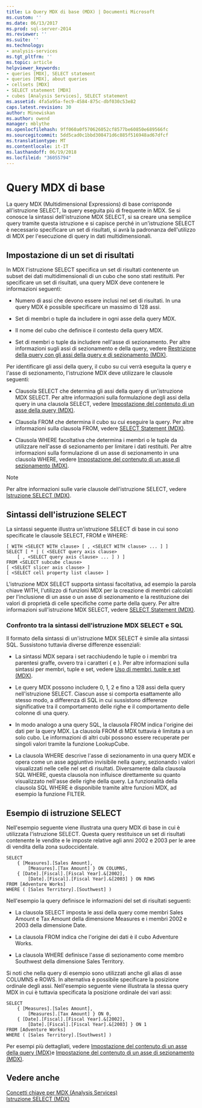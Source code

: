 ```yaml
---
title: La Query MDX di base (MDX) | Documenti Microsoft
ms.custom: ''
ms.date: 06/13/2017
ms.prod: sql-server-2014
ms.reviewer: ''
ms.suite: ''
ms.technology:
- analysis-services
ms.tgt_pltfrm: ''
ms.topic: article
helpviewer_keywords:
- queries [MDX], SELECT statement
- queries [MDX], about queries
- cellsets [MDX]
- SELECT statement [MDX]
- cubes [Analysis Services], SELECT statement
ms.assetid: 4fa5a95a-fec9-4584-875c-dbf030c53e82
caps.latest.revision: 30
author: Minewiskan
ms.author: owend
manager: mblythe
ms.openlocfilehash: 9ff060a0f570626052cf8577be60850e689566fc
ms.sourcegitcommit: 5dd5cad0c1bbd308471d6c885f516948ad67dfcf
ms.translationtype: MT
ms.contentlocale: it-IT
ms.lasthandoff: 06/19/2018
ms.locfileid: "36055794"
---
```

# <a name="the-basic-mdx-query-mdx"></a>Query MDX di base
  La query MDX (Multidimensional Expressions) di base corrisponde all'istruzione SELECT, la query eseguita più di frequente in MDX. Se si conosce la sintassi dell'istruzione MDX SELECT, si sa creare una semplice query tramite questa istruzione e si capisce perché in un'istruzione SELECT è necessario specificare un set di risultati, si avrà la padronanza dell'utilizzo di MDX per l'esecuzione di query in dati multidimensionali.  
  
## <a name="specifying-a-result-set"></a>Impostazione di un set di risultati  
 In MDX l'istruzione SELECT specifica un set di risultati contenente un subset dei dati multidimensionali di un cubo che sono stati restituiti. Per specificare un set di risultati, una query MDX deve contenere le informazioni seguenti:  
  
-   Numero di assi che devono essere inclusi nel set di risultati. In una query MDX è possibile specificare un massimo di 128 assi.  
  
-   Set di membri o tuple da includere in ogni asse della query MDX.  
  
-   Il nome del cubo che definisce il contesto della query MDX.  
  
-   Set di membri o tuple da includere nell'asse di sezionamento. Per altre informazioni sugli assi di sezionamento e della query, vedere [Restrizione della query con gli assi della query e di sezionamento &#40;MDX&#41;](mdx-query-and-slicer-axes-restricting-the-query.md).  
  
 Per identificare gli assi della query, il cubo su cui verrà eseguita la query e l'asse di sezionamento, l'istruzione MDX deve utilizzare le clausole seguenti:  
  
-   Clausola SELECT che determina gli assi della query di un'istruzione MDX SELECT. Per altre informazioni sulla formulazione degli assi della query in una clausola SELECT, vedere [Impostazione del contenuto di un asse della query &#40;MDX&#41;](mdx-query-and-slicer-axes-specify-the-contents-of-a-query-axis.md).  
  
-   Clausola FROM che determina il cubo su cui eseguire la query. Per altre informazioni sulla clausola FROM, vedere [SELECT Statement &#40;MDX&#41;](/sql/mdx/mdx-data-manipulation-select).  
  
-   Clausola WHERE facoltativa che determina i membri o le tuple da utilizzare nell'asse di sezionamento per limitare i dati restituiti. Per altre informazioni sulla formulazione di un asse di sezionamento in una clausola WHERE, vedere [Impostazione del contenuto di un asse di sezionamento &#40;MDX&#41;](mdx-query-and-slicer-axes-specify-the-contents-of-a-slicer-axis.md).  
  
> [!NOTE]  
>  Per altre informazioni sulle varie clausole dell'istruzione SELECT, vedere [Istruzione SELECT &#40;MDX&#41;](/sql/mdx/mdx-data-manipulation-select).  
  
## <a name="select-statement-syntax"></a>Sintassi dell'istruzione SELECT  
 La sintassi seguente illustra un'istruzione SELECT di base in cui sono specificate le clausole SELECT, FROM e WHERE:  
  
```  
[ WITH <SELECT WITH clause> [ , <SELECT WITH clause> ... ] ]   
SELECT [ * | ( <SELECT query axis clause>   
    [ , <SELECT query axis clause> ... ] ) ]  
FROM <SELECT subcube clause>   
[ <SELECT slicer axis clause> ]  
[ <SELECT cell property list clause> ]  
```  
  
 L'istruzione MDX SELECT supporta sintassi facoltativa, ad esempio la parola chiave WITH, l'utilizzo di funzioni MDX per la creazione di membri calcolati per l'inclusione di un asse o un asse di sezionamento e la restituzione dei valori di proprietà di celle specifiche come parte della query. Per altre informazioni sull'istruzione MDX SELECT, vedere [SELECT Statement &#40;MDX&#41;](/sql/mdx/mdx-data-manipulation-select).  
  
### <a name="comparing-the-syntax-of-the-mdx-select-statement-to-sql"></a>Confronto tra la sintassi dell'istruzione MDX SELECT e SQL  
 Il formato della sintassi di un'istruzione MDX SELECT è simile alla sintassi SQL. Sussistono tuttavia diverse differenze essenziali:  
  
-   La sintassi MDX separa i set racchiudendo le tuple o i membri tra parentesi graffe, ovvero tra i caratteri { e }. Per altre informazioni sulla sintassi per membri, tuple e set, vedere [Uso di membri, tuple e set &#40;MDX&#41;](working-with-members-tuples-and-sets-mdx.md).  
  
-   Le query MDX possono includere 0, 1, 2 e fino a 128 assi della query nell'istruzione SELECT. Ciascun asse si comporta esattamente allo stesso modo, a differenza di SQL in cui sussistono differenze significative tra il comportamento delle righe e il comportamento delle colonne di una query.  
  
-   In modo analogo a una query SQL, la clausola FROM indica l'origine dei dati per la query MDX. La clausola FROM di MDX tuttavia è limitata a un solo cubo. Le informazioni di altri cubi possono essere recuperate per singoli valori tramite la funzione LookupCube.  
  
-   La clausola WHERE descrive l'asse di sezionamento in una query MDX e opera come un asse aggiuntivo invisibile nella query, sezionando i valori visualizzati nelle celle nel set di risultati. Diversamente dalla clausola SQL WHERE, questa clausola non influisce direttamente su quanto visualizzato nell'asse delle righe della query. La funzionalità della clausola SQL WHERE è disponibile tramite altre funzioni MDX, ad esempio la funzione FILTER.  
  
## <a name="select-statement-example"></a>Esempio di istruzione SELECT  
 Nell'esempio seguente viene illustrata una query MDX di base in cui è utilizzata l'istruzione SELECT. Questa query restituisce un set di risultati contenente le vendite e le imposte relative agli anni 2002 e 2003 per le aree di vendita della zona sudoccidentale.  
  
```  
SELECT  
    { [Measures].[Sales Amount],   
        [Measures].[Tax Amount] } ON COLUMNS,  
    { [Date].[Fiscal].[Fiscal Year].&[2002],   
        [Date].[Fiscal].[Fiscal Year].&[2003] } ON ROWS  
FROM [Adventure Works]  
WHERE ( [Sales Territory].[Southwest] )  
```  
  
 Nell'esempio la query definisce le informazioni del set di risultati seguenti:  
  
-   La clausola SELECT imposta le assi della query come membri Sales Amount e Tax Amount della dimensione Measures e i membri 2002 e 2003 della dimensione Date.  
  
-   La clausola FROM indica che l'origine dei dati è il cubo Adventure Works.  
  
-   La clausola WHERE definisce l'asse di sezionamento come membro Southwest della dimensione Sales Territory.  
  
 Si noti che nella query di esempio sono utilizzati anche gli alias di asse COLUMNS e ROWS. In alternativa è possibile specificare la posizione ordinale degli assi. Nell'esempio seguente viene illustrata la stessa query MDX in cui è tuttavia specificata la posizione ordinale dei vari assi:  
  
```  
SELECT  
    { [Measures].[Sales Amount],   
        [Measures].[Tax Amount] } ON 0,  
    { [Date].[Fiscal].[Fiscal Year].&[2002],   
        [Date].[Fiscal].[Fiscal Year].&[2003] } ON 1  
FROM [Adventure Works]  
WHERE ( [Sales Territory].[Southwest] )  
```  
  
 Per esempi più dettagliati, vedere [Impostazione del contenuto di un asse della query &#40;MDX&#41;](mdx-query-and-slicer-axes-specify-the-contents-of-a-query-axis.md)e [Impostazione del contenuto di un asse di sezionamento &#40;MDX&#41;](mdx-query-and-slicer-axes-specify-the-contents-of-a-slicer-axis.md).  
  
## <a name="see-also"></a>Vedere anche  
 [Concetti chiave per MDX &#40;Analysis Services&#41;](../key-concepts-in-mdx-analysis-services.md)   
 [Istruzione SELECT &#40;MDX&#41;](/sql/mdx/mdx-data-manipulation-select)  
  
  

